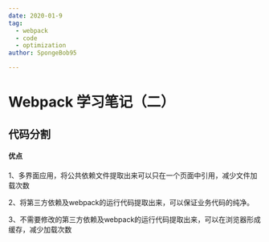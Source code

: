 ```yaml
---
date: 2020-01-9
tag: 
  - webpack
  - code
  - optimization
author: SpongeBob95

---
```


# Webpack 学习笔记（二）

## 代码分割

#### 优点
1、多界面应用，将公共依赖文件提取出来可以只在一个页面中引用，减少文件加载次数

2、将第三方依赖及webpack的运行代码提取出来，可以保证业务代码的纯净。

3、不需要修改的第三方依赖及webpack的运行代码提取出来，可以在浏览器形成缓存，减少加载次数